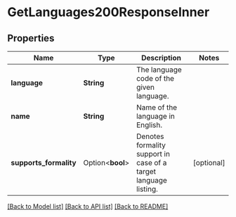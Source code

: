 # GetLanguages200ResponseInner

## Properties

Name | Type | Description | Notes
------------ | ------------- | ------------- | -------------
**language** | **String** | The language code of the given language. | 
**name** | **String** | Name of the language in English. | 
**supports_formality** | Option<**bool**> | Denotes formality support in case of a target language listing. | [optional]

[[Back to Model list]](../README.md#documentation-for-models) [[Back to API list]](../README.md#documentation-for-api-endpoints) [[Back to README]](../README.md)


